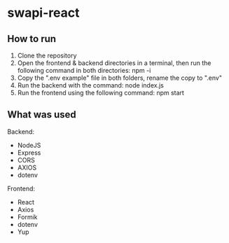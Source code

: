 # swapi-react

## How to run

1. Clone the repository
2. Open the frontend & backend directories in a terminal, then run the following command in both directories: npm -i
3. Copy the ".env example" file in both folders, rename the copy to ".env"
4. Run the backend with the command: node index.js
5. Run the frontend using the following command: npm start

## What was used

Backend: 
- NodeJS
- Express
- CORS
- AXIOS
- dotenv

Frontend:
- React
- Axios
- Formik
- dotenv
- Yup
